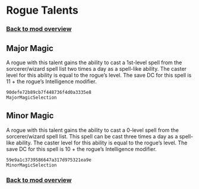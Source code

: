 # Rogue Talents

### [Back to mod overview](./README.md)

## Major Magic

A rogue with this talent gains the ability to cast a 1st-level spell from the sorcerer/wizard spell list two times a day as a spell-like ability. The caster level for this ability is equal to the rogue’s level. The save DC for this spell is 11 + the rogue’s Intelligence modifier.

`90defe72b89cb7f448736f4d0a3335e8`  
`MajorMagicSelection`  

## Minor Magic

A rogue with this talent gains the ability to cast a 0-level spell from the sorcerer/wizard spell list. This spell can be cast three times a day as a spell-like ability. The caster level for this ability is equal to the rogue’s level. The save DC for this spell is 10 + the rogue’s Intelligence modifier. 

`59e9a1c3739586647a317d975321ea9e`  
`MinorMagicSelection`  


### [Back to mod overview](./README.md)
